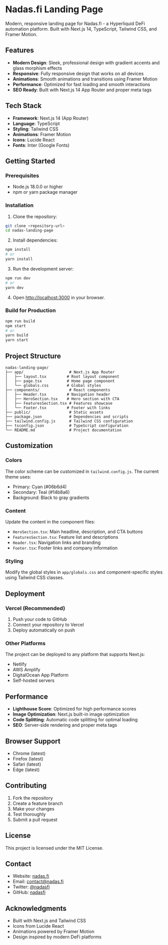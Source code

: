 # Nadas.fi Landing Page

Modern, responsive landing page for Nadas.fi - a Hyperliquid DeFi automation platform. Built with Next.js 14, TypeScript, Tailwind CSS, and Framer Motion.

## Features

- **Modern Design**: Sleek, professional design with gradient accents and glass morphism effects
- **Responsive**: Fully responsive design that works on all devices
- **Animations**: Smooth animations and transitions using Framer Motion
- **Performance**: Optimized for fast loading and smooth interactions
- **SEO Ready**: Built with Next.js 14 App Router and proper meta tags

## Tech Stack

- **Framework**: Next.js 14 (App Router)
- **Language**: TypeScript
- **Styling**: Tailwind CSS
- **Animations**: Framer Motion
- **Icons**: Lucide React
- **Fonts**: Inter (Google Fonts)

## Getting Started

### Prerequisites

- Node.js 18.0.0 or higher
- npm or yarn package manager

### Installation

1. Clone the repository:
```bash
git clone <repository-url>
cd nadas-landing-page
```

2. Install dependencies:
```bash
npm install
# or
yarn install
```

3. Run the development server:
```bash
npm run dev
# or
yarn dev
```

4. Open [http://localhost:3000](http://localhost:3000) in your browser.

### Build for Production

```bash
npm run build
npm start
# or
yarn build
yarn start
```

## Project Structure

```
nadas-landing-page/
├── app/                    # Next.js App Router
│   ├── layout.tsx         # Root layout component
│   ├── page.tsx           # Home page component
│   └── globals.css        # Global styles
├── components/             # React components
│   ├── Header.tsx         # Navigation header
│   ├── HeroSection.tsx    # Hero section with CTA
│   ├── FeaturesSection.tsx # Features showcase
│   └── Footer.tsx         # Footer with links
├── public/                 # Static assets
├── package.json            # Dependencies and scripts
├── tailwind.config.js      # Tailwind CSS configuration
├── tsconfig.json           # TypeScript configuration
└── README.md               # Project documentation
```

## Customization

### Colors

The color scheme can be customized in `tailwind.config.js`. The current theme uses:
- Primary: Cyan (#06b6d4)
- Secondary: Teal (#14b8a6)
- Background: Black to gray gradients

### Content

Update the content in the component files:
- `HeroSection.tsx`: Main headline, description, and CTA buttons
- `FeaturesSection.tsx`: Feature list and descriptions
- `Header.tsx`: Navigation links and branding
- `Footer.tsx`: Footer links and company information

### Styling

Modify the global styles in `app/globals.css` and component-specific styles using Tailwind CSS classes.

## Deployment

### Vercel (Recommended)

1. Push your code to GitHub
2. Connect your repository to Vercel
3. Deploy automatically on push

### Other Platforms

The project can be deployed to any platform that supports Next.js:
- Netlify
- AWS Amplify
- DigitalOcean App Platform
- Self-hosted servers

## Performance

- **Lighthouse Score**: Optimized for high performance scores
- **Image Optimization**: Next.js built-in image optimization
- **Code Splitting**: Automatic code splitting for optimal loading
- **SEO**: Server-side rendering and proper meta tags

## Browser Support

- Chrome (latest)
- Firefox (latest)
- Safari (latest)
- Edge (latest)

## Contributing

1. Fork the repository
2. Create a feature branch
3. Make your changes
4. Test thoroughly
5. Submit a pull request

## License

This project is licensed under the MIT License.

## Contact

- Website: [nadas.fi](https://nadas.fi)
- Email: contact@nadas.fi
- Twitter: [@nadasfi](https://twitter.com/nadas_fi)
- GitHub: [nadasfi](https://github.com/nadasfi)

## Acknowledgments

- Built with Next.js and Tailwind CSS
- Icons from Lucide React
- Animations powered by Framer Motion
- Design inspired by modern DeFi platforms
